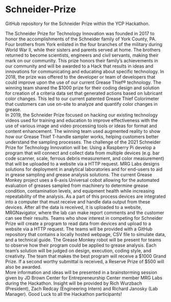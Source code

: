 # Schneider-Prize
GitHub repository for the Schneider Prize within the YCP Hackathon. 

The Schneider Prize for Technology Innovation was founded in 2017 to honor the accomplishments of the Schneider family of York County, PA.  Four brothers from York enlisted in the four branches of the military during World War II, while their sisters and parents served at home.  The brothers returned to become scientists, engineers and civil servants, making their mark on our community.  This prize honors their family’s achievements in our community and will be awarded to a Hack that results in ideas and innovations for communicating and educating about specific technology. 
In 2018, the prize was offered to the developer or team of developers that could improve upon the use of our current Grease Thief® technology. The winning team shared the $1000 prize for their coding design and solution for creation of a criteria data set that generated actions based on lubricant color changes. This led to our current patented Grease Thief Colorimeter that customers can use on-site to analyze and quantify color changes in grease.  
In 2019, the Schneider Prize focused on hacking our existing technology videos used for training and education to improve effectiveness with the use of various image and video processing tools or ideas for format and content enhancement.  The winning team used augmented reality to show how our Grease Thief T-handle sampler works, helping customers better understand the sampling processes. 
The challenge of the 2021 Schneider Prize for Technology Innovation will be:
Using a Raspberry Pi develop a program that will connect and collect data from multiple devices (e.g. bar code scanner, scale, ferrous debris measurement, and color measurement) that will be uploaded to a website via a HTTP request.
MRG Labs designs solutions for deployment in analytical laboratories and for end-users to aid in grease sampling and grease analysis solutions. The current Grease Monkey project uses a 6-axis Universal cobot allowing for the automated evaluation of greases sampled from machinery to determine grease condition, contamination levels, and equipment health while increasing repeatability of the analysis. As a part of this process devices are integrated into a computer that must receive and handle data output from these devices. After all the data is received, it is uploaded to a website, MRGNavigator, where the lab can make report comments and the customer can see their results. Teams who show interest in competing for Schneider Prize will create a program to read data from devices and upload to a website via a HTTP request. The teams will be provided with a GitHub repository that contains a locally hosted webpage, CSV file to simulate data, and a technical guide. The Grease Monkey robot will be present for teams to observe how their program could be applied to grease analysis. Each team’s solution will be judged on design, execution, coding style, and creativity. The team that makes the best program will receive a $1000 Grand Prize.  If a second worthy submittal is received, a Reserve Prize of $500 will also be awarded.  
More information and ideas will be presented in a brainstorming session given by JD Brown Center for Entrepreneurship Center member MRG Labs during the Hackathon.  Insight will be provided by Rich Wurzbach (President), Zach Redcay (Engineering Intern) and Richard Janosky (Lab Manager). Good Luck to all the Hackathon participants!
